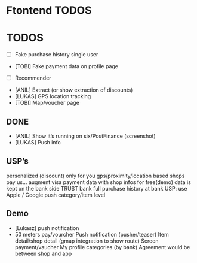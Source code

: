 # Ftontend TODOS

# TODOS
- [ ] Fake purchase history single user
- [TOBI] Fake payment data on profile page
- [ ] Recommender
- [ANIL] Extract (or show extraction of discounts)
- [LUKAS] GPS location tracking
- [TOBI] Map/voucher page

## DONE
- [ANIL] Show it’s running on six/PostFinance
(screenshot)
- [LUKAS] Push info

## USP’s
personalized (discount) only for you
gps/proximity/location based
shops pay us…
augment visa payment data with shop infos
for free(demo)
data is kept on the bank side
TRUST bank
full purchase history at bank
USP: use Apple / Google push
category/item level

## Demo
- [Lukasz] push notification
- 50 meters
pay/vourcher
Push notification (pusher/teaser)
Item detail/shop detail (gmap integration to show route)
Screen payment/vaucher
My profile
categories (by bank)
Agreement would be between shop and app
